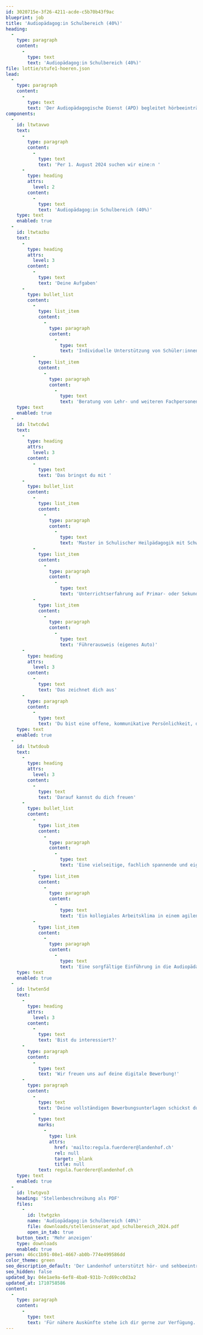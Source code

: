 ```yaml
---
id: 3020715e-3f26-4211-acde-c5b70b43f9ac
blueprint: job
title: 'Audiopädagog:in Schulbereich (40%)'
heading:
  -
    type: paragraph
    content:
      -
        type: text
        text: 'Audiopädagog:in Schulbereich (40%)'
file: lottie/stufe1-hoeren.json
lead:
  -
    type: paragraph
    content:
      -
        type: text
        text: 'Der Audiopädagogische Dienst (APD) begleitet hörbeeinträchtigte Kinder und Jugendliche und deren Umfeld vom Zeitpunkt der Diagnose bis zum Abschluss der ersten Berufsausbildung oder einer Mittelschule.'
components:
  -
    id: ltwtavwo
    text:
      -
        type: paragraph
        content:
          -
            type: text
            text: 'Per 1. August 2024 suchen wir eine:n '
      -
        type: heading
        attrs:
          level: 2
        content:
          -
            type: text
            text: 'Audiopädagog:in Schulbereich (40%)'
    type: text
    enabled: true
  -
    id: ltwtazbu
    text:
      -
        type: heading
        attrs:
          level: 3
        content:
          -
            type: text
            text: 'Deine Aufgaben'
      -
        type: bullet_list
        content:
          -
            type: list_item
            content:
              -
                type: paragraph
                content:
                  -
                    type: text
                    text: 'Individuelle Unterstützung von Schüler:innen mit Hörbeeinträchtigung und deren Umfeld in der Regelschule'
          -
            type: list_item
            content:
              -
                type: paragraph
                content:
                  -
                    type: text
                    text: 'Beratung von Lehr- und weiteren Fachpersonen'
    type: text
    enabled: true
  -
    id: ltwtcdw1
    text:
      -
        type: heading
        attrs:
          level: 3
        content:
          -
            type: text
            text: 'Das bringst du mit '
      -
        type: bullet_list
        content:
          -
            type: list_item
            content:
              -
                type: paragraph
                content:
                  -
                    type: text
                    text: 'Master in Schulischer Heilpädagogik mit Schwerpunkt Hören oder Bereitschaft, diesen berufsbegleitend zu erwerben.'
          -
            type: list_item
            content:
              -
                type: paragraph
                content:
                  -
                    type: text
                    text: 'Unterrichtserfahrung auf Primar- oder Sekundarstufe'
          -
            type: list_item
            content:
              -
                type: paragraph
                content:
                  -
                    type: text
                    text: 'Führerausweis (eigenes Auto)'
      -
        type: heading
        attrs:
          level: 3
        content:
          -
            type: text
            text: 'Das zeichnet dich aus'
      -
        type: paragraph
        content:
          -
            type: text
            text: 'Du bist eine offene, kommunikative Persönlichkeit, die sich engagiert, verlässlich und mit einer Prise Humor für die Schüler:innen mit Hörbeeinträchtigung einsetzt.'
    type: text
    enabled: true
  -
    id: ltwtdoub
    text:
      -
        type: heading
        attrs:
          level: 3
        content:
          -
            type: text
            text: 'Darauf kannst du dich freuen'
      -
        type: bullet_list
        content:
          -
            type: list_item
            content:
              -
                type: paragraph
                content:
                  -
                    type: text
                    text: 'Eine vielseitige, fachlich spannende und eigenverantwortliche Tätigkeit.'
          -
            type: list_item
            content:
              -
                type: paragraph
                content:
                  -
                    type: text
                    text: 'Ein kollegiales Arbeitsklima in einem agilen Umfeld.'
          -
            type: list_item
            content:
              -
                type: paragraph
                content:
                  -
                    type: text
                    text: 'Eine sorgfältige Einführung in die Audiopädagogik und das entsprechende Arbeitsumfeld.'
    type: text
    enabled: true
  -
    id: ltwten5d
    text:
      -
        type: heading
        attrs:
          level: 3
        content:
          -
            type: text
            text: 'Bist du interessiert?'
      -
        type: paragraph
        content:
          -
            type: text
            text: 'Wir freuen uns auf deine digitale Bewerbung!'
      -
        type: paragraph
        content:
          -
            type: text
            text: 'Deine vollständigen Bewerbungsunterlagen schickst du bitte per E-Mail an Regula Fürderer, Leiterin APD Schulbereich, '
          -
            type: text
            marks:
              -
                type: link
                attrs:
                  href: 'mailto:regula.fuerderer@landenhof.ch'
                  rel: null
                  target: _blank
                  title: null
            text: regula.fuerderer@landenhof.ch
    type: text
    enabled: true
  -
    id: ltwtgvo3
    heading: 'Stellenbeschreibung als PDF'
    files:
      -
        id: ltwtgzkn
        name: 'Audiopädagog:in Schulbereich (40%)'
        file: downloads/stelleninserat_apd_schulbereich_2024.pdf
        open_in_tab: true
    button_text: 'Mehr anzeigen'
    type: downloads
    enabled: true
person: 46cc1b91-08e1-4667-ab0b-774e499586dd
color_theme: green
seo_description_default: 'Der Landenhof unterstützt hör- und sehbeeinträchtigte Kinder & Jugendliche in ihrem selbstbestimmten Leben durch Förderung ihrer Fähigkeiten & Entwicklung'
seo_hidden: false
updated_by: 04e1ae9a-6ef8-4ba0-931b-7cd69cc0d3a2
updated_at: 1710758586
content:
  -
    type: paragraph
    content:
      -
        type: text
        text: 'Für nähere Auskünfte stehe ich dir gerne zur Verfügung.'
---
```

